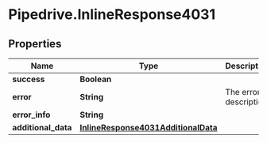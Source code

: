 # Pipedrive.InlineResponse4031

## Properties

Name | Type | Description | Notes
------------ | ------------- | ------------- | -------------
**success** | **Boolean** |  | [optional] 
**error** | **String** | The error description | [optional] 
**error_info** | **String** |  | [optional] 
**additional_data** | [**InlineResponse4031AdditionalData**](InlineResponse4031AdditionalData.md) |  | [optional] 


